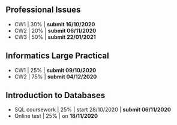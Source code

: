 ## Professional Issues

- CW1 | 30% | **submit 16/10/2020**
- CW2 | 20% | **submit 06/11/2020**
- CW3 | 50% | **submit 22/01/2021**

## Informatics Large Practical

- CW1 | 25% | **submit 09/10/2020**
- CW2 | 75% | **submit 04/12/2020**

## Introduction to Databases

- SQL coursework | 25% | start 28/10/2020 | **submit 06/11/2020**
- Online test | 25% | on **18/11/2020**